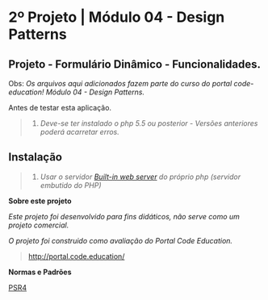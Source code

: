 2º Projeto | Módulo 04 - Design Patterns
================================================

Projeto - Formulário Dinâmico - Funcionalidades.
------------------------------------------------

Obs: *Os arquivos aqui adicionados fazem parte do curso do portal code-education! Módulo 04 - Design Patterns.*

Antes de testar esta aplicação.

>1. *Deve-se ter instalado o php 5.5 ou posterior - Versões anteriores poderá acarretar erros.*

Instalação
-----------

>1. *Usar o servidor <a href="http://php.net/manual/pt_BR/features.commandline.webserver.php" title="Built-in web server PHP">Built-in web server</a> do próprio php (servidor embutido do PHP)*

**Sobre este projeto**

*Este projeto foi desenvolvido para fins didáticos, não serve como um projeto comercial.*

*O projeto foi construido como avaliação do Portal Code Education.*

>http://portal.code.education/

**Normas e Padrões**

<a href="http://www.php-fig.org/psr/psr-4/" title="psr4">PSR4</a>
